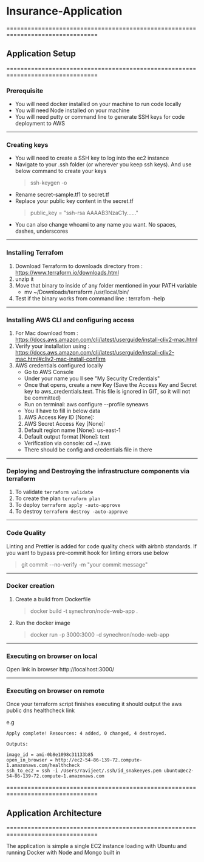 # Insurance-Application

================================================================================

## Application Setup

================================================================================

### Prerequisite

- You will need docker installed on your machine to run code locally
- You will need Node installed on your machine
- You will need putty or command line to generate SSH keys for code deployment to AWS

---

### Creating keys

- You will need to create a SSH key to log into the ec2 instance
- Navigate to your .ssh folder (or wherever you keep ssh keys). And use below command to create your keys
  > ssh-keygen -o
- Rename secret-sample.tf1 to secret.tf
- Replace your public key content in the secret.tf
  > public_key = "ssh-rsa AAAAB3NzaC1y......"
- You can also change whoami to any name you want. No spaces, dashes, underscores

---

### Installing Terrafom

1. Download Terraform to downloads directory from : https://www.terraform.io/downloads.html
2. unzip it
3. Move that binary to inside of any folder mentioned in your PATH variable
   - mv ~/Downloads/terraform /usr/local/bin/
4. Test if the binary works from command line : terrafom -help

---

### Installing AWS CLI and configuring access

1.  For Mac download from : https://docs.aws.amazon.com/cli/latest/userguide/install-cliv2-mac.html
2.  Verify your installation using : https://docs.aws.amazon.com/cli/latest/userguide/install-cliv2-mac.html#cliv2-mac-install-confirm
3.  AWS credentials configured locally
    - Go to AWS Console
    - Under your name you ll see "My Security Credentials"
    - Once that opens, create a new Key (Save the Access Key and Secret key to aws_credentials.text. This file is ignored in GIT, so it will not be committed)
    - Run on terminal: aws configure --profile syneaws
    - You ll have to fill in below data
    1.  AWS Access Key ID [None]:
    2.  AWS Secret Access Key [None]:
    3.  Default region name [None]: us-east-1
    4.  Default output format [None]: text
    - Verification via console: cd ~/.aws
    - There should be config and credentials file in there

---

### Deploying and Destroying the infrastructure components via terraform

1. To validate `terraform validate`
2. To create the plan `terraform plan`
3. To deploy `terraform apply -auto-approve`
4. To destroy `terraform destroy -auto-approve`

---

### Code Quality

Linting and Prettier is added for code quality check with airbnb standards.
If you want to bypass pre-commit hook for linting errors use below

> git commit --no-verify -m "your commit message"

---

### Docker creation

1. Create a build from Dockerfile

   > docker build -t synechron/node-web-app .

2. Run the docker image

   > docker run -p 3000:3000 -d synechron/node-web-app

---

### Executing on browser on local

Open link in browser http://localhost:3000/

---

### Executing on browser on remote

Once your terraform script finishes executing it should output the aws public dns healthcheck link

e.g

```
Apply complete! Resources: 4 added, 0 changed, 4 destroyed.

Outputs:

image_id = ami-0b8e1098c31133b85
open_in_browser = http://ec2-54-86-139-72.compute-1.amazonaws.com/healthcheck
ssh_to_ec2 = ssh -i /Users/ravijeet/.ssh/id_snakeeyes.pem ubuntu@ec2-54-86-139-72.compute-1.amazonaws.com
```

================================================================================

## Application Architecture

================================================================================

The application is simple a single EC2 instance loading with Ubuntu and running Docker with Node and Mongo built in
